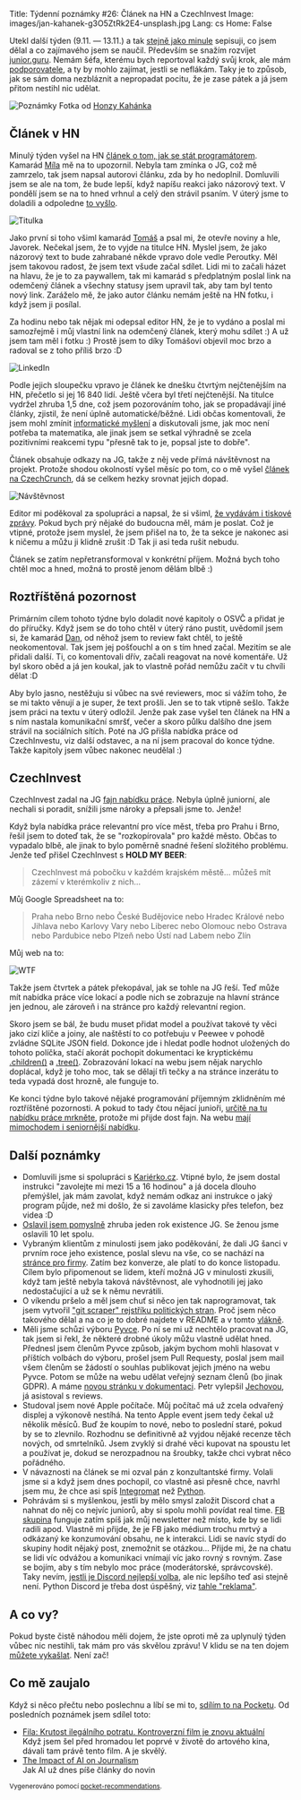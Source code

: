 Title: Týdenní poznámky #26: Článek na HN a CzechInvest
Image: images/jan-kahanek-g3O5ZtRk2E4-unsplash.jpg
Lang: cs
Home: False


Utekl další týden (9.11. — 13.11.) a tak [stejně jako minule]({filename}/2020-11-06_tydenni-poznamky-25-nove-kapitoly-o-praci-na-volne-noze.md) sepisuji, co jsem dělal a co zajímavého jsem se naučil. Především se snažím rozvíjet [junior.guru](https://junior.guru/). Nemám šéfa, kterému bych reportoval každý svůj krok, ale mám [podporovatele](https://junior.guru/donate/), a ty by mohlo zajímat, jestli se neflákám. Taky je to způsob, jak se sám doma nezbláznit a nepropadat pocitu, že je zase pátek a já jsem přitom nestihl nic udělat.

![Poznámky]({static}/images/jan-kahanek-g3O5ZtRk2E4-unsplash.jpg)
Fotka od [Honzy Kahánka](https://unsplash.com/@honza_kahanek)


## Článek v HN

Minulý týden vyšel na HN [článek o tom, jak se stát programátorem](https://byznys.ihned.cz/c1-66838170-jak-se-stat-programatorem-zeptali-jsme-se-firem-co-ma-clovek-umet-a-zjistili-kde-se-to-naucit-zdarma). Kamarád [Míla](https://twitter.com/milavot) mě na to upozornil. Nebyla tam zmínka o JG, což mě zamrzelo, tak jsem napsal autorovi článku, zda by ho nedoplnil. Domluvili jsem se ale na tom, že bude lepší, když napíšu reakci jako názorový text. V pondělí jsem se na to hned vrhnul a celý den strávil psaním. V úterý jsme to doladili a odpoledne [to vyšlo](https://nazory.ihned.cz/c7-66842510-o6u82-1feb79267e3aa75).

![Titulka]({static}/images/hn-home.jpg)

Jako první si toho všiml kamarád [Tomáš](https://twitter.com/tomas_ehrlich) a psal mi, že otevře noviny a hle, Javorek. Nečekal jsem, že to vyjde na titulce HN. Myslel jsem, že jako názorový text to bude zahrabané někde vpravo dole vedle Peroutky. Měl jsem takovou radost, že jsem text všude začal sdílet. Lidi mi to začali házet na hlavu, že je to za paywallem, tak mi kamarád s předplatným poslal link na odemčený článek a všechny statusy jsem upravil tak, aby tam byl tento nový link. Zaráželo mě, že jako autor článku nemám ještě na HN fotku, i když jsem ji posílal.

Za hodinu nebo tak nějak mi odepsal editor HN, že je to vydáno a poslal mi samozřejmě i můj vlastní link na odemčený článek, který mohu sdílet :) A už jsem tam měl i fotku :) Prostě jsem to díky Tomášovi objevil moc brzo a radoval se z toho příliš brzo :D

![LinkedIn]({static}/images/hn-linkedin.png)

Podle jejich sloupečku vpravo je článek ke dnešku čtvrtým nejčtenějším na HN, přečetlo si jej 16 840 lidí. Ještě včera byl třetí nejčtenější. Na titulce vydržel zhruba 1,5 dne, což jsem pozorováním toho, jak se propadávají jiné články, zjistil, že není úplně automatické/běžné. Lidi občas komentovali, že jsem mohl zmínit [informatické myšlení](https://imysleni.cz/informaticke-mysleni/co-je-informaticke-mysleni) a diskutovali jsme, jak moc není potřeba ta matematika, ale jinak jsem se setkal výhradně se zcela pozitivními reakcemi typu "přesně tak to je, popsal jste to dobře".

Článek obsahuje odkazy na JG, takže z něj vede přímá návštěvnost na projekt. Protože shodou okolností vyšel měsíc po tom, co o mě vyšel [článek na CzechCrunch](https://www.czechcrunch.cz/2020/10/boreni-mytu-a-uzitecne-rady-pro-kazdeho-zacatecnika-honza-javorek-vydava-prirucku-o-hledani-prvni-prace-v-it/), dá se celkem hezky srovnat jejich dopad.

![Návštěvnost]({static}/images/hn-analytics.png)

Editor mi poděkoval za spolupráci a napsal, že si všiml, [že vydávám i tiskové zprávy](http://junior.guru/press). Pokud bych prý nějaké do budoucna měl, mám je poslat. Což je vtipné, protože jsem myslel, že jsem přišel na to, že ta sekce je nakonec asi k ničemu a můžu ji klidně zrušit :D Tak ji asi teda rušit nebudu.

Článek se zatím nepřetransformoval v konkrétní příjem. Možná bych toho chtěl moc a hned, možná to prostě jenom dělám blbě :)


## Roztříštěná pozornost

Primárním cílem tohoto týdne bylo doladit nové kapitoly o OSVČ a přidat je do příručky. Když jsem se do toho chtěl v úterý ráno pustit, uvědomil jsem si, že kamarád [Dan](https://coreskill.tech/), od něhož jsem to review fakt chtěl, to ještě neokomentoval. Tak jsem jej pošťouchl a on s tím hned začal. Mezitím se ale přidali další. Ti, co komentovali dřív, začali reagovat na nové komentáře. Už byl skoro oběd a já jen koukal, jak to vlastně pořád nemůžu začít v tu chvíli dělat :D

Aby bylo jasno, nestěžuju si vůbec na své reviewers, moc si vážím toho, že se mi takto věnují a je super, že text prošli. Jen se to tak vtipně sešlo. Takže jsem práci na textu v úterý odložil. Jenže pak zase vyšel ten článek na HN a s ním nastala komunikační smršť, večer a skoro půlku dalšího dne jsem strávil na sociálních sítích. Poté na JG přišla nabídka práce od CzechInvestu, viz další odstavec, a na ní jsem pracoval do konce týdne. Takže kapitoly jsem vůbec nakonec neudělal :)


## CzechInvest

CzechInvest zadal na JG [fajn nabídku práce](https://junior.guru/jobs/3836983b9b25b1e06e45229e582a3988c5f2e32d3ada8d05240535ae/). Nebyla úplně juniorní, ale nechali si poradit, snížili jsme nároky a přepsali jsme to. Jenže!

Když byla nabídka práce relevantní pro více měst, třeba pro Prahu i Brno, řešil jsem to doteď tak, že se "rozkopírovala" pro každé město. Občas to vypadalo blbě, ale jinak to bylo poměrně snadné řešení složitého problému. Jenže teď přišel CzechInvest s **HOLD MY BEER**:

> CzechInvest má pobočku v každém krajském městě… můžeš mít zázemí v kterémkoliv z nich…

Můj Google Spreadsheet na to:

> Praha nebo Brno nebo České Budějovice nebo Hradec Králové nebo Jihlava nebo Karlovy Vary nebo Liberec nebo Olomouc nebo Ostrava nebo Pardubice nebo Plzeň nebo Ústí nad Labem nebo Zlín

Můj web na to:

![WTF]({static}/images/wtf.gif)

Takže jsem čtvrtek a pátek překopával, jak se tohle na JG řeší. Teď může mít nabídka práce více lokací a podle nich se zobrazuje na hlavní stránce jen jednou, ale zároveň i na stránce pro každý relevantní region.

Skoro jsem se bál, že budu muset přidat model a používat takové ty věci jako cizí klíče a joiny, ale naštěstí to co potřebuju v Peewee v pohodě zvládne SQLite JSON field. Dokonce jde i hledat podle hodnot uložených do tohoto políčka, stačí akorát pochopit dokumentaci ke kryptickému [.children()](http://docs.peewee-orm.com/en/latest/peewee/sqlite_ext.html#JSONField.children) a [.tree()](http://docs.peewee-orm.com/en/latest/peewee/sqlite_ext.html#JSONField.tree). Zobrazování lokací na webu jsem nějak narychlo doplácal, když je toho moc, tak se dělají tři tečky a na stránce inzerátu to teda vypadá dost hrozně, ale funguje to.

Ke konci týdne bylo takové nějaké programování příjemným zklidněním mé roztříštěné pozornosti. A pokud to tady čtou nějací junioři, [určitě na tu nabídku práce mrkněte](https://junior.guru/jobs/3836983b9b25b1e06e45229e582a3988c5f2e32d3ada8d05240535ae/), protože mi přijde dost fajn. Na webu [mají mimochodem i seniornější nabídku](https://www.czechinvest.org/cz/Kariera/Kariera-v-CzechInvestu/Specialista-IT-Programator).


## Další poznámky

- Domluvili jsme si spolupráci s [Kariérko.cz](https://karierko.cz/). Vtipné bylo, že jsem dostal instrukci "zavolejte mi mezi 15 a 16 hodinou" a já docela dlouho přemýšlel, jak mám zavolat, když nemám odkaz ani instrukce o jaký program půjde, než mi došlo, že si zavoláme klasicky přes telefon, bez videa :D
- [Oslavil jsem pomyslně](https://twitter.com/honzajavorek/status/1325698903648456707) zhruba jeden rok existence JG. Se ženou jsme oslavili 10 let spolu.
- Vybraným klientům z minulosti jsem jako poděkování, že dali JG šanci v prvním roce jeho existence, poslal slevu na vše, co se nachází na [stránce pro firmy](https://junior.guru/hire-juniors/). Zatím bez konverze, ale platí to do konce listopadu. Cílem bylo připomenout se lidem, kteří možná JG v minulosti zkusili, když tam ještě nebyla taková návštěvnost, ale vyhodnotili jej jako nedostačující a už se k němu nevrátili.
- O víkendu pršelo a měl jsem chuť si něco jen tak naprogramovat, tak jsem vytvořil ["git scraper" rejstříku politických stran](https://github.com/honzajavorek/czech-political-parties). Proč jsem něco takového dělal a na co je to dobré najdete v README a v tomto [vlákně](https://twitter.com/honzajavorek/status/1325460171674574849).
- Měli jsme schůzi výboru [Pyvce](https://pyvec.org/). Po ní se mi už nechtělo pracovat na JG, tak jsem si řekl, že některé drobné úkoly můžu vlastně udělat hned. Přednesl jsem členům Pyvce způsob, jakým bychom mohli hlasovat v příštích volbách do výboru, prošel jsem Pull Requesty, poslal jsem mail všem členům se žádostí o souhlas publikovat jejich jméno na webu Pyvce. Potom se může na webu udělat veřejný seznam členů (bo jinak GDPR). A máme [novou stránku v dokumentaci](https://docs.pyvec.org/operations/twitter.html). Petr vylepšil [Jechovou](https://github.com/pyvec/jechova/), já asistoval s reviews.
- Studoval jsem nové Apple počítače. Můj počítač má už zcela odvařený displej a výkonově nestíhá. Na tento Apple event jsem tedy čekal už několik měsíců. Buď že koupím to nové, nebo to poslední staré, pokud by se to zlevnilo. Rozhodnu se definitivně až vyjdou nějaké recenze těch nových, od smrtelníků. Jsem zvyklý si drahé věci kupovat na spoustu let a používat je, dokud se nerozpadnou na šroubky, takže chci vybrat něco pořádného.
- V návaznosti na článek se mi ozval pán z konzultantské firmy. Volali jsme si a když jsem dnes pochopil, co vlastně asi přesně chce, navrhl jsem mu, že chce asi spíš [Integromat](https://www.integromat.com/) než [Python](https://python.cz/).
- Pohrávám si s myšlenkou, jestli by mělo smysl založit Discord chat a nahnat do něj co nejvíc juniorů, aby si spolu mohli povídat real time. [FB skupina](https://www.facebook.com/groups/junior.guru/) funguje zatím spíš jak můj newsletter než místo, kde by se lidi radili apod. Vlastně mi přijde, že je FB jako médium trochu mrtvý a odkázaný ke konzumování obsahu, ne k interakci. Lidi se navíc stydí do skupiny hodit nějaký post, znemožnit se otázkou… Přijde mi, že na chatu se lidi víc odvážou a komunikaci vnímají víc jako rovný s rovným. Zase se bojím, aby s tím nebylo moc práce (moderátorské, správcovské). Taky nevím, [jestli je Discord nejlepší volba](https://twitter.com/honzajavorek/status/1326112095323234304), ale nic lepšího teď asi stejně není. Python Discord je třeba dost úspěšný, viz [tahle "reklama"](https://www.youtube.com/watch?v=ZH26PuX3re0&feature=share).


## A co vy?

Pokud byste čistě náhodou měli dojem, že jste oproti mě za uplynulý týden vůbec nic nestihli, tak mám pro vás skvělou zprávu! V klidu se na ten dojem [můžete vykašlat]({filename}/2020-06-04_neni-to-zavod.md). Není zač!


## Co mě zaujalo

Když si něco přečtu nebo poslechnu a líbí se mi to, [sdílím to na Pocketu](https://getpocket.com/@honzajavorek). Od posledních poznámek jsem sdílel toto:

- [Fila: Krutost ilegálního potratu. Kontroverzní film je znovu aktuální](https://getpocket.com/redirect?&url=https%3A%2F%2Fmagazin.aktualne.cz%2Fkultura%2Ffilm%2Fjak-kruty-je-ilegalni-potrat-ocenovany-film-je-opet-aktualni%2Fr%7E895c35d2204111ebb1110cc47ab5f122%2F%3Futm_source%3Dmediafed%26utm_medium%3Drss%26utm_campaign%3Dmediafed&h=d530e76e07efbd9ccf7600db408f4df879c6487fc4737cff78153ced093321b5)<br>Když jsem šel před hromadou let poprvé v životě do artového kina, dávali tam právě tento film. A je skvělý.
- [The Impact of AI on Journalism](https://getpocket.com/redirect?&url=https%3A%2F%2Fwww.forbes.com%2Fsites%2Fcalumchace%2F2020%2F08%2F24%2Fthe-impact-of-ai-on-journalism%2F&h=86070aadea678985481b20e3ca6ac62a9241352d754cf9b9e80cb7d6a63c9a8a)<br>Jak AI už dnes píše články do novin

<small>Vygenerováno pomocí <a href="https://pypi.org/project/pocket-recommendations/">pocket-recommendations</a>.</small>
